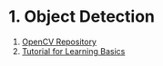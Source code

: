 # 1. Object Detection

1. [OpenCV Repository](https://github.com/opencv/opencv)
2. [Tutorial for Learning Basics](https://www.youtube.com/playlist?list=PLS1QulWo1RIa7D1O6skqDQ-JZ1GGHKK-K)
